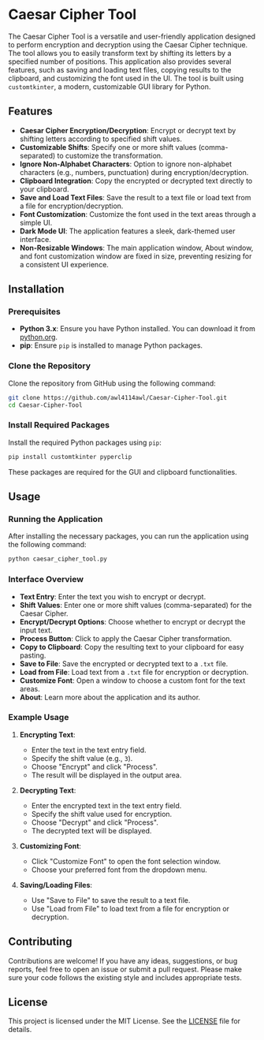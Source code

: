 # Caesar Cipher Tool

The Caesar Cipher Tool is a versatile and user-friendly application designed to perform encryption and decryption using the Caesar Cipher technique. The tool allows you to easily transform text by shifting its letters by a specified number of positions. This application also provides several features, such as saving and loading text files, copying results to the clipboard, and customizing the font used in the UI. The tool is built using `customtkinter`, a modern, customizable GUI library for Python.

## Features

- **Caesar Cipher Encryption/Decryption**: Encrypt or decrypt text by shifting letters according to specified shift values.
- **Customizable Shifts**: Specify one or more shift values (comma-separated) to customize the transformation.
- **Ignore Non-Alphabet Characters**: Option to ignore non-alphabet characters (e.g., numbers, punctuation) during encryption/decryption.
- **Clipboard Integration**: Copy the encrypted or decrypted text directly to your clipboard.
- **Save and Load Text Files**: Save the result to a text file or load text from a file for encryption/decryption.
- **Font Customization**: Customize the font used in the text areas through a simple UI.
- **Dark Mode UI**: The application features a sleek, dark-themed user interface.
- **Non-Resizable Windows**: The main application window, About window, and font customization window are fixed in size, preventing resizing for a consistent UI experience.

## Installation

### Prerequisites

- **Python 3.x**: Ensure you have Python installed. You can download it from [python.org](https://www.python.org/downloads/).
- **pip**: Ensure `pip` is installed to manage Python packages.

### Clone the Repository

Clone the repository from GitHub using the following command:

```bash
git clone https://github.com/awl4114awl/Caesar-Cipher-Tool.git
cd Caesar-Cipher-Tool
```

### Install Required Packages

Install the required Python packages using `pip`:

```bash
pip install customtkinter pyperclip
```

These packages are required for the GUI and clipboard functionalities.

## Usage

### Running the Application

After installing the necessary packages, you can run the application using the following command:

```bash
python caesar_cipher_tool.py
```

### Interface Overview

- **Text Entry**: Enter the text you wish to encrypt or decrypt.
- **Shift Values**: Enter one or more shift values (comma-separated) for the Caesar Cipher.
- **Encrypt/Decrypt Options**: Choose whether to encrypt or decrypt the input text.
- **Process Button**: Click to apply the Caesar Cipher transformation.
- **Copy to Clipboard**: Copy the resulting text to your clipboard for easy pasting.
- **Save to File**: Save the encrypted or decrypted text to a `.txt` file.
- **Load from File**: Load text from a `.txt` file for encryption or decryption.
- **Customize Font**: Open a window to choose a custom font for the text areas.
- **About**: Learn more about the application and its author.

### Example Usage

1. **Encrypting Text**:
   - Enter the text in the text entry field.
   - Specify the shift value (e.g., `3`).
   - Choose "Encrypt" and click "Process".
   - The result will be displayed in the output area.

2. **Decrypting Text**:
   - Enter the encrypted text in the text entry field.
   - Specify the shift value used for encryption.
   - Choose "Decrypt" and click "Process".
   - The decrypted text will be displayed.

3. **Customizing Font**:
   - Click "Customize Font" to open the font selection window.
   - Choose your preferred font from the dropdown menu.

4. **Saving/Loading Files**:
   - Use "Save to File" to save the result to a text file.
   - Use "Load from File" to load text from a file for encryption or decryption.

## Contributing

Contributions are welcome! If you have any ideas, suggestions, or bug reports, feel free to open an issue or submit a pull request. Please make sure your code follows the existing style and includes appropriate tests.

## License

This project is licensed under the MIT License. See the [LICENSE](LICENSE) file for details.
